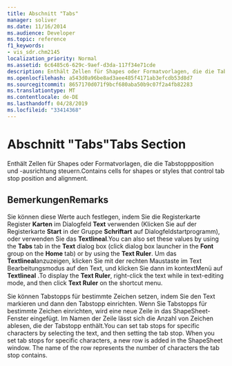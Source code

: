 ```yaml
---
title: Abschnitt "Tabs"
manager: soliver
ms.date: 11/16/2014
ms.audience: Developer
ms.topic: reference
f1_keywords:
- vis_sdr.chm2145
localization_priority: Normal
ms.assetid: 6c6485c6-629c-9aef-d3da-117f34e71cde
description: Enthält Zellen für Shapes oder Formatvorlagen, die die Tabstoppposition und -ausrichtung steuern.
ms.openlocfilehash: a543d0a96be8ad3aee485f4171ab3efcdb53d8d7
ms.sourcegitcommit: 8657170d071f9bcf680aba50b9c07f2a4fb82283
ms.translationtype: MT
ms.contentlocale: de-DE
ms.lasthandoff: 04/28/2019
ms.locfileid: "33414368"
---
```

# <a name="tabs-section"></a><span data-ttu-id="343ee-103">Abschnitt "Tabs"</span><span class="sxs-lookup"><span data-stu-id="343ee-103">Tabs Section</span></span>

<span data-ttu-id="343ee-104">Enthält Zellen für Shapes oder Formatvorlagen, die die Tabstoppposition und -ausrichtung steuern.</span><span class="sxs-lookup"><span data-stu-id="343ee-104">Contains cells for shapes or styles that control tab stop position and alignment.</span></span>
  
## <a name="remarks"></a><span data-ttu-id="343ee-105">Bemerkungen</span><span class="sxs-lookup"><span data-stu-id="343ee-105">Remarks</span></span>

<span data-ttu-id="343ee-106">Sie können diese Werte auch festlegen, indem Sie die Registerkarte Register **Karten** im Dialogfeld **Text** verwenden (Klicken Sie auf der Registerkarte **Start** in der Gruppe **Schriftart** auf Dialogfeldstartprogramm), oder verwenden Sie das **Textlineal**.</span><span class="sxs-lookup"><span data-stu-id="343ee-106">You can also set these values by using the **Tabs** tab in the **Text** dialog box (click dialog box launcher in the **Font** group on the **Home** tab) or by using the **Text Ruler**.</span></span> <span data-ttu-id="343ee-107">Um das **Textlineal**anzuzeigen, klicken Sie mit der rechten Maustaste im Text Bearbeitungsmodus auf den Text, und klicken Sie dann im kontextMenü auf **Textlineal** .</span><span class="sxs-lookup"><span data-stu-id="343ee-107">To display the **Text Ruler**, right-click the text while in text-editing mode, and then click **Text Ruler** on the shortcut menu.</span></span> 
  
<span data-ttu-id="343ee-p102">Sie können Tabstopps für bestimmte Zeichen setzen, indem Sie den Text markieren und dann den Tabstopp einrichten. Wenn Sie Tabstopps für bestimmte Zeichen einrichten, wird eine neue Zeile in das ShapeSheet-Fenster eingefügt. Im Namen der Zeile lässt sich die Anzahl von Zeichen ablesen, die der Tabstopp enthält.</span><span class="sxs-lookup"><span data-stu-id="343ee-p102">You can set tab stops for specific characters by selecting the text, and then setting the tab stop. When you set tab stops for specific characters, a new row is added in the ShapeSheet window. The name of the row represents the number of characters the tab stop contains.</span></span>
  


